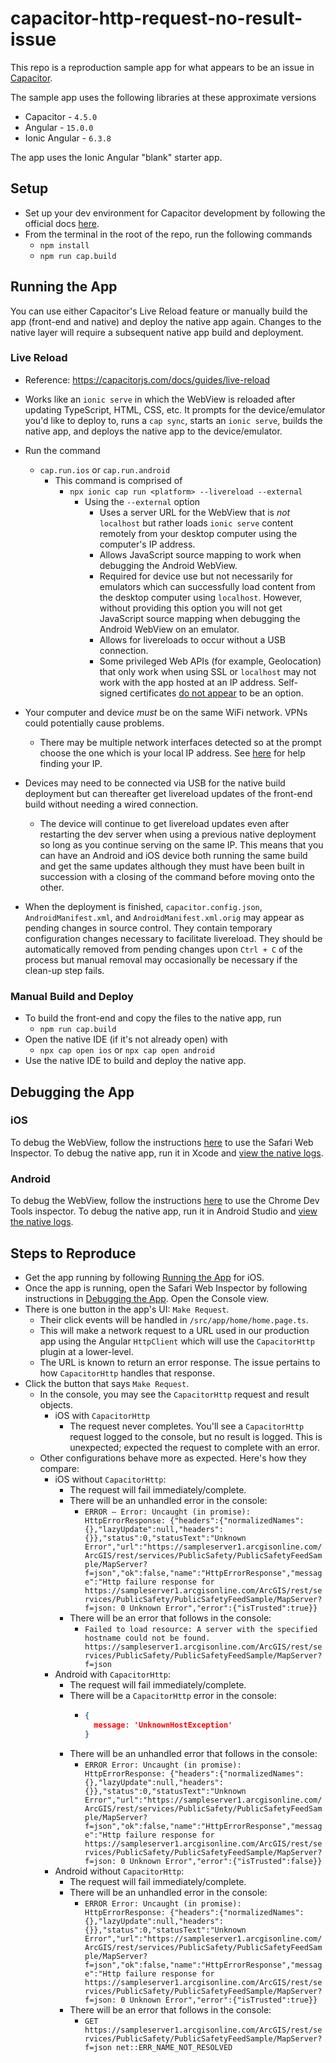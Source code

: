 # capacitor-http-request-no-result-issue

This repo is a reproduction sample app for what appears to be an issue in [Capacitor](https://github.com/ionic-team/capacitor).

The sample app uses the following libraries at these approximate versions
- Capacitor - `4.5.0`
- Angular - `15.0.0`
- Ionic Angular - `6.3.8`

The app uses the Ionic Angular "blank" starter app.

## Setup
- Set up your dev environment for Capacitor development by following the official docs [here](https://capacitorjs.com/docs/getting-started/environment-setup).
- From the terminal in the root of the repo, run the following commands
  - `npm install`
  - `npm run cap.build`

## Running the App

You can use either Capacitor's Live Reload feature or manually build the app (front-end and native) and deploy the native app again. Changes to the native layer will require a subsequent native app build and deployment.

### Live Reload
- Reference: https://capacitorjs.com/docs/guides/live-reload
- Works like an `ionic serve` in which the WebView is reloaded after updating TypeScript, HTML, CSS, etc. It prompts for the device/emulator you'd like to deploy to, runs a `cap sync`, starts an `ionic serve`, builds the native app, and deploys the native app to the device/emulator.

- Run the command
  - `cap.run.ios` or `cap.run.android`
    - This command is comprised of
      - `npx ionic cap run <platform> --livereload --external`
        - Using the `--external` option
          - Uses a server URL for the WebView that is _not_ `localhost` but rather loads `ionic serve` content remotely from your desktop computer using the computer's IP address.
          - Allows JavaScript source mapping to work when debugging the Android WebView.
          - Required for device use but not necessarily for emulators which can successfully load content from the desktop computer using `localhost`. However, without providing this option you will not get JavaScript source mapping when debugging the Android WebView on an emulator.
          - Allows for livereloads to occur without a USB connection.
          - Some privileged Web APIs (for example, Geolocation) that only work when using SSL or `localhost` may not work with the app hosted at an IP address. Self-signed certificates [do not appear](https://github.com/ionic-team/capacitor/issues/3707#issuecomment-712997461) to be an option.
- Your computer and device _must_ be on the same WiFi network. VPNs could potentially cause problems.
  - There may be multiple network interfaces detected so at the prompt choose the one which is your local IP address. See [here](https://capacitorjs.com/docs/guides/live-reload#using-with-framework-clis) for help finding your IP.
- Devices may need to be connected via USB for the native build deployment but can thereafter get livereload updates of the front-end build without needing a wired connection.
  - The device will continue to get livereload updates even after restarting the dev server when using a previous native deployment so long as you continue serving on the same IP. This means that you can have an Android and iOS device both running the same build and get the same updates although they must have been built in succession with a closing of the command before moving onto the other.
- When the deployment is finished, `capacitor.config.json`, `AndroidManifest.xml`, and `AndroidManifest.xml.orig` may appear as pending changes in source control. They contain temporary configuration changes necessary to facilitate livereload. They should be automatically removed from pending changes upon `Ctrl + C` of the process but manual removal may occasionally be necessary if the clean-up step fails.

### Manual Build and Deploy
- To build the front-end and copy the files to the native app, run
  - `npm run cap.build`
- Open the native IDE (if it's not already open) with
  - `npx cap open ios` or `npx cap open android`
- Use the native IDE to build and deploy the native app.

## Debugging the App

### iOS

To debug the WebView, follow the instructions [here](https://ionicframework.com/docs/developing/ios#using-safari-web-inspector) to use the Safari Web Inspector. To debug the native app, run it in Xcode and [view the native logs](https://ionicframework.com/docs/developing/ios#viewing-native-logs).

### Android

To debug the WebView, follow the instructions [here](https://ionicframework.com/docs/developing/android#using-chrome-devtools) to use the Chrome Dev Tools inspector. To debug the native app, run it in Android Studio and [view the native logs](https://ionicframework.com/docs/developing/android#viewing-native-logs).

## Steps to Reproduce

- Get the app running by following [Running the App](#running-the-app) for iOS.
- Once the app is running, open the Safari Web Inspector by following instructions in [Debugging the App](#debugging-the-app). Open the Console view.
- There is one button in the app's UI: `Make Request`.
  - Their click events will be handled in `/src/app/home/home.page.ts`.
  - This will make a network request to a URL used in our production app using the Angular `HttpClient` which will use the `CapacitorHttp` plugin at a lower-level.
  - The URL is known to return an error response. The issue pertains to how `CapacitorHttp` handles that response.
- Click the button that says `Make Request`.
  - In the console, you may see the `CapacitorHttp` request and result objects.
    - iOS with `CapacitorHttp`
      - The request never completes. You'll see a `CapacitorHttp` request logged to the console, but no result is logged. This is unexpected; expected the request to complete with an error.
  - Other configurations behave more as expected. Here's how they compare:
    - iOS without `CapacitorHttp`:
      - The request will fail immediately/complete.
      - There will be an unhandled error in the console:
        - `ERROR – Error: Uncaught (in promise): HttpErrorResponse: {"headers":{"normalizedNames":{},"lazyUpdate":null,"headers":{}},"status":0,"statusText":"Unknown Error","url":"https://sampleserver1.arcgisonline.com/ArcGIS/rest/services/PublicSafety/PublicSafetyFeedSample/MapServer?f=json","ok":false,"name":"HttpErrorResponse","message":"Http failure response for https://sampleserver1.arcgisonline.com/ArcGIS/rest/services/PublicSafety/PublicSafetyFeedSample/MapServer?f=json: 0 Unknown Error","error":{"isTrusted":true}}`
      - There will be an error that follows in the console:
        - `Failed to load resource: A server with the specified hostname could not be found. https://sampleserver1.arcgisonline.com/ArcGIS/rest/services/PublicSafety/PublicSafetyFeedSample/MapServer?f=json`
    - Android with `CapacitorHttp`:
      - The request will fail immediately/complete.
      - There will be a `CapacitorHttp` error in the console:
        - ```json
          {
            message: 'UnknownHostException'
          }
          ```
      - There will be an unhandled error that follows in the console:
        - `ERROR Error: Uncaught (in promise): HttpErrorResponse: {"headers":{"normalizedNames":{},"lazyUpdate":null,"headers":{}},"status":0,"statusText":"Unknown Error","url":"https://sampleserver1.arcgisonline.com/ArcGIS/rest/services/PublicSafety/PublicSafetyFeedSample/MapServer?f=json","ok":false,"name":"HttpErrorResponse","message":"Http failure response for https://sampleserver1.arcgisonline.com/ArcGIS/rest/services/PublicSafety/PublicSafetyFeedSample/MapServer?f=json: 0 Unknown Error","error":{"isTrusted":false}}`
    - Android without `CapacitorHttp`:
      - The request will fail immediately/complete.
      - There will be an unhandled error in the console:
        - `ERROR Error: Uncaught (in promise): HttpErrorResponse: {"headers":{"normalizedNames":{},"lazyUpdate":null,"headers":{}},"status":0,"statusText":"Unknown Error","url":"https://sampleserver1.arcgisonline.com/ArcGIS/rest/services/PublicSafety/PublicSafetyFeedSample/MapServer?f=json","ok":false,"name":"HttpErrorResponse","message":"Http failure response for https://sampleserver1.arcgisonline.com/ArcGIS/rest/services/PublicSafety/PublicSafetyFeedSample/MapServer?f=json: 0 Unknown Error","error":{"isTrusted":true}}`
      - There will be an error that follows in the console:
        - `GET https://sampleserver1.arcgisonline.com/ArcGIS/rest/services/PublicSafety/PublicSafetyFeedSample/MapServer?f=json net::ERR_NAME_NOT_RESOLVED`
